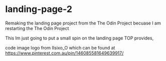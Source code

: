 # landing-page-2
Remaking the landing page project from the The Odin Project becuase I am restarting the The Odin Project

This Im just going to put a small spin on the landing page TOP provides,

code image logo from IIsixo_O which can be found at https://www.pinterest.com.au/pin/146085581649639917/